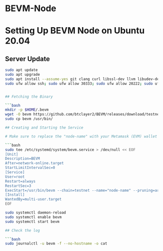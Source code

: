 # BEVM-Node
# Setting Up BEVM Node on Ubuntu 20.04

## Server Update

```bash
sudo apt update
sudo apt upgrade
sudo apt install --assume-yes git clang curl libssl-dev llvm libudev-dev make protobuf-compiler
sudo ufw allow ssh; sudo ufw allow 30333; sudo ufw allow 20222; sudo ufw allow 30334


## Fetching the Binary

```bash
mkdir -p $HOME/.bevm
wget -O bevm https://github.com/btclayer2/BEVM/releases/download/testnet-v0.1.1/bevm-v0.1.1-ubuntu20.04 && chmod +x bevm
sudo cp bevm /usr/bin/

## Creating and Starting the Service

# Make sure to replace the "node-name" with your Metamask (EVM) wallet address.

```bash
sudo tee /etc/systemd/system/bevm.service > /dev/null << EOF
[Unit]
Description=BEVM
After=network-online.target
StartLimitIntervalSec=0
[Service]
User=root
Restart=always
RestartSec=3
ExecStart=/usr/bin/bevm --chain=testnet --name="node-name" --pruning=archive --telemetry-url "wss://telemetry.bevm.io/submit 0"
[Install]
WantedBy=multi-user.target
EOF

sudo systemctl daemon-reload
sudo systemctl enable bevm
sudo systemctl start bevm

## Check the log

```bash
sudo journalctl -u bevm -f --no-hostname -o cat



